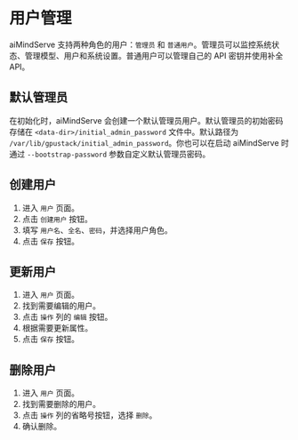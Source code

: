 # 用户管理

aiMindServe 支持两种角色的用户：`管理员` 和 `普通用户`。管理员可以监控系统状态、管理模型、用户和系统设置。普通用户可以管理自己的 API 密钥并使用补全 API。

## 默认管理员

在初始化时，aiMindServe 会创建一个默认管理员用户。默认管理员的初始密码存储在 `<data-dir>/initial_admin_password` 文件中。默认路径为 `/var/lib/gpustack/initial_admin_password`。你也可以在启动 aiMindServe 时通过 `--bootstrap-password` 参数自定义默认管理员密码。

## 创建用户

1. 进入 `用户` 页面。
2. 点击 `创建用户` 按钮。
3. 填写 `用户名`、`全名`、`密码`，并选择用户角色。
4. 点击 `保存` 按钮。

## 更新用户

1. 进入 `用户` 页面。
2. 找到需要编辑的用户。
3. 点击 `操作` 列的 `编辑` 按钮。
4. 根据需要更新属性。
5. 点击 `保存` 按钮。

## 删除用户

1. 进入 `用户` 页面。
2. 找到需要删除的用户。
3. 点击 `操作` 列的省略号按钮，选择 `删除`。
4. 确认删除。 